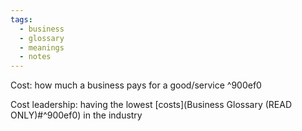 ```yaml
---
tags:
  - business
  - glossary
  - meanings
  - notes
---
```

Cost: how much a business pays for a good/service ^900ef0

Cost leadership: having the lowest [costs](Business Glossary (READ ONLY)#^900ef0) in the industry